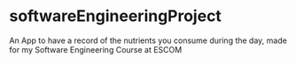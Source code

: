 # softwareEngineeringProject
An App to have a record of the nutrients you consume during the day, made for my Software Engineering Course at ESCOM
